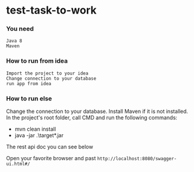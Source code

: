 # test-task-to-work



### You need
    Java 8
    Maven

### How to run from idea

    Import the project to your idea
    Change connection to your database
    run app from idea
    
   ### How to run else
   
   
Change the connection to your database. Install Maven if it is not installed. In the project's root folder, call CMD and run the following commands:
   *  mvn clean install
   *  java -jar .\target\*.jar
   
   The rest api doc you can see below
   
   Open your favorite browser and past `http://localhost:8080/swagger-ui.html#/`
   
   
  
